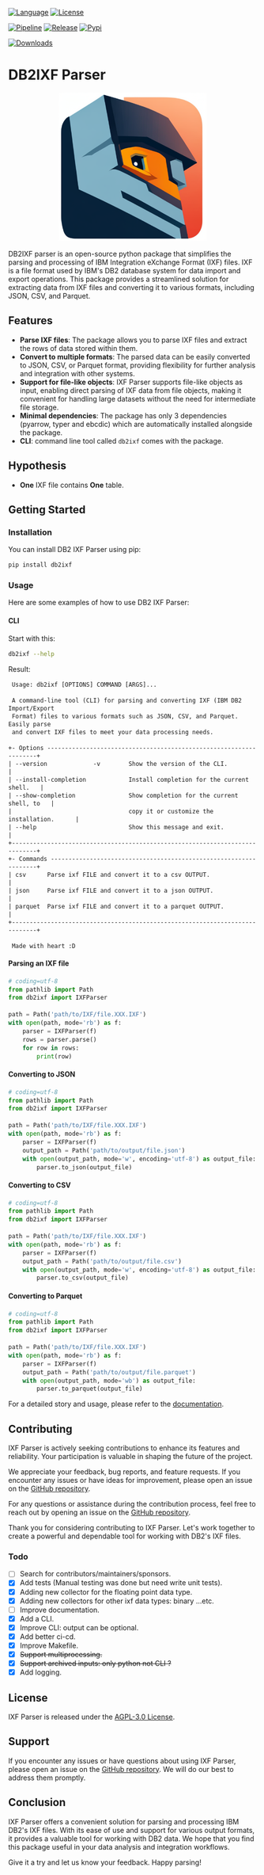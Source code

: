 
[![Language](https://img.shields.io/pypi/pyversions/db2ixf?color=ffde57&logo=python&style=for-the-badge)](https://www.python.org/)
[![License](https://img.shields.io/pypi/l/db2ixf?color=3775A9&style=for-the-badge&logo=unlicense)](https://www.gnu.org/licenses/agpl-3.0)

[![Pipeline](https://img.shields.io/github/actions/workflow/status/ismailhammounou/db2ixf/db2ixf.yml?branch=main&style=for-the-badge&logo=gitHub-actions)](https://github.com/ismailhammounou/db2ixf/actions/workflows/db2ixf.yml)
[![Release](https://img.shields.io/github/v/release/ismailhammounou/db2ixf?display_name=tag&sort=semver&style=for-the-badge&logo=semver)](https://github.com/ismailhammounou/db2ixf/releases/latest)
[![Pypi](https://img.shields.io/pypi/v/db2ixf?color=3775A9&logo=pypi&style=for-the-badge)](https://pypi.org/project/db2ixf/)


[![Downloads](https://img.shields.io/pypi/dm/db2ixf?style=for-the-badge)](https://pypi.org/project/db2ixf/)


# DB2IXF Parser

<div align="center">
  <img src="https://github.com/ismailhammounou/db2ixf/blob/main/resources/images/db2ixf-logo.png?raw=true" alt="Logo" width="300" height="300">
</div>

DB2IXF parser is an open-source python package that simplifies the parsing and
processing of IBM Integration eXchange Format (IXF) files. IXF is a file format
used by IBM's DB2 database system for data import and export operations. This
package provides a streamlined solution for extracting data from IXF files and
converting it to various formats, including JSON, CSV, and Parquet.

## Features

- **Parse IXF files**: The package allows you to parse IXF files and extract the
  rows of data stored within them.
- **Convert to multiple formats**: The parsed data can be easily converted to
  JSON, CSV, or Parquet format, providing flexibility for further analysis and
  integration with other systems.
- **Support for file-like objects**: IXF Parser supports file-like objects as
  input, enabling direct parsing of IXF data from file objects, making it
  convenient for handling large datasets without the need for intermediate file
  storage.
- **Minimal dependencies**: The package has only 3 dependencies (pyarrow,
  typer and ebcdic) which are automatically installed alongside the package.
- **CLI**: command line tool called ``db2ixf`` comes with the package.

## Hypothesis

- **One** IXF file contains **One** table.

## Getting Started

### Installation

You can install DB2 IXF Parser using pip:

```bash
pip install db2ixf
```

### Usage

Here are some examples of how to use DB2 IXF Parser:

#### CLI

Start with this:

```bash
db2ixf --help
```

Result:

```
 Usage: db2ixf [OPTIONS] COMMAND [ARGS]...

 A command-line tool (CLI) for parsing and converting IXF (IBM DB2 Import/Export 
 Format) files to various formats such as JSON, CSV, and Parquet. Easily parse 
 and convert IXF files to meet your data processing needs.

+- Options -------------------------------------------------------------------+
| --version             -v        Show the version of the CLI.                |
| --install-completion            Install completion for the current shell.   |
| --show-completion               Show completion for the current shell, to   |
|                                 copy it or customize the installation.      |
| --help                          Show this message and exit.                 |
+-----------------------------------------------------------------------------+
+- Commands ------------------------------------------------------------------+
| csv      Parse ixf FILE and convert it to a csv OUTPUT.                     |
| json     Parse ixf FILE and convert it to a json OUTPUT.                    |
| parquet  Parse ixf FILE and convert it to a parquet OUTPUT.                 |
+-----------------------------------------------------------------------------+

 Made with heart :D

```

#### Parsing an IXF file

```python
# coding=utf-8
from pathlib import Path
from db2ixf import IXFParser

path = Path('path/to/IXF/file.XXX.IXF')
with open(path, mode='rb') as f:
    parser = IXFParser(f)
    rows = parser.parse()
    for row in rows:
        print(row)
```

#### Converting to JSON

```python
# coding=utf-8
from pathlib import Path
from db2ixf import IXFParser

path = Path('path/to/IXF/file.XXX.IXF')
with open(path, mode='rb') as f:
    parser = IXFParser(f)
    output_path = Path('path/to/output/file.json')
    with open(output_path, mode='w', encoding='utf-8') as output_file:
        parser.to_json(output_file)
```

#### Converting to CSV

```python
# coding=utf-8
from pathlib import Path
from db2ixf import IXFParser

path = Path('path/to/IXF/file.XXX.IXF')
with open(path, mode='rb') as f:
    parser = IXFParser(f)
    output_path = Path('path/to/output/file.csv')
    with open(output_path, mode='w', encoding='utf-8') as output_file:
        parser.to_csv(output_file)
```

#### Converting to Parquet

```python
# coding=utf-8
from pathlib import Path
from db2ixf import IXFParser

path = Path('path/to/IXF/file.XXX.IXF')
with open(path, mode='rb') as f:
    parser = IXFParser(f)
    output_path = Path('path/to/output/file.parquet')
    with open(output_path, mode='wb') as output_file:
        parser.to_parquet(output_file)
```

For a detailed story and usage, please refer to the
[documentation](https://ismailhammounou.github.io/db2ixf/).

## Contributing

IXF Parser is actively seeking contributions to enhance its features and
reliability. Your participation is valuable in shaping the future of the
project.

We appreciate your feedback, bug reports, and feature requests. If you encounter
any issues or have ideas for improvement, please open an issue on the
[GitHub repository](https://github.com/ismailhammounou/db2ixf/issues).

For any questions or assistance during the contribution process, feel free to
reach out by opening an issue on the
[GitHub repository](https://github.com/ismailhammounou/db2ixf/issues).

Thank you for considering contributing to IXF Parser. Let's work together to
create a powerful and dependable tool for working with DB2's IXF files.

### Todo

- [ ] Search for contributors/maintainers/sponsors.
- [x] Add tests (Manual testing was done but need write unit tests).
- [x] Adding new collector for the floating point data type.
- [x] Adding new collectors for other ixf data types: binary ...etc.
- [ ] Improve documentation.
- [x] Add a CLI.
- [x] Improve CLI: output can be optional.
- [x] Add better ci-cd.
- [x] Improve Makefile.
- [x] ~~Support multiprocessing.~~
- [x] ~~Support archived inputs: only python not CLI ?~~
- [x] Add logging.

## License

IXF Parser is released under the
[AGPL-3.0 License](https://github.com/ismailhammounou/db2ixf/blob/main/LICENSE).

## Support

If you encounter any issues or have questions about using IXF Parser, please
open an issue on the
[GitHub repository](https://github.com/ismailhammounou/db2ixf/issues). We will
do our best to address them promptly.

## Conclusion

IXF Parser offers a convenient solution for parsing and processing IBM DB2's IXF
files. With its ease of use and support for various output formats, it provides
a valuable tool for working with DB2 data. We hope that you find this package
useful in your data analysis and integration workflows.

Give it a try and let us know your feedback. Happy parsing!
